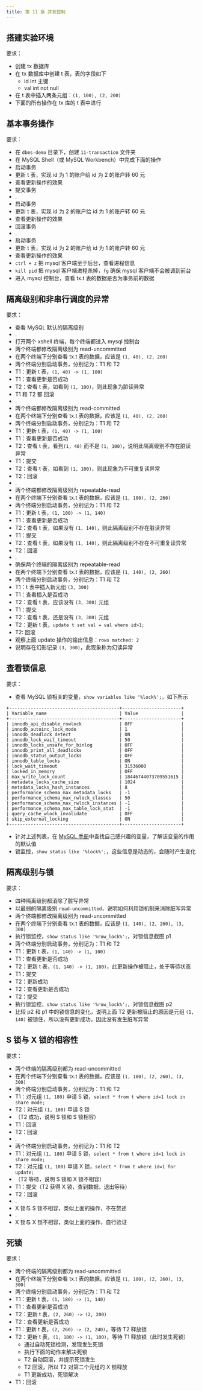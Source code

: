 ```yaml
---
title: 第 11 章 并发控制
---
```


## 搭建实验环境

要求：

- 创建 tx 数据库
- 在 tx 数据库中创建 t 表，表的字段如下
  - id int 主键
  - val int not null
- 在 t 表中插入两条元组：`(1, 100), (2, 200)`
- 下面的所有操作在 tx 库的 t 表中进行

## 基本事务操作

要求：

- 在 `dbms-demo` 目录下，创建 `11-transaction` 文件夹
- 在 MySQL Shell（或 MySQL Workbench）中完成下面的操作
- 启动事务
- 更新 t 表，实现 id 为 1 的账户给 id 为 2 的账户转 60 元
- 查看更新操作的效果
- 提交事务
- .
- 启动事务
- 更新 t 表，实现 id 为 2 的账户给 id 为 1 的账户转 60 元
- 查看更新操作的效果
- 回滚事务
- .
- 启动事务
- 更新 t 表，实现 id 为 2 的账户给 id 为 1 的账户转 60 元
- 查看更新操作的效果
- `ctrl + z` 把 mysql 客户端至于后台，查看进程信息
- `kill pid` 把 mysql 客户端进程杀掉，`fg` 确保 mysql 客户端不会被调到前台
- 进入 mysql 控制台，查看 tx.t 表的数据是否为事务前的数据

## 隔离级别和非串行调度的异常

要求：

- 查看 MySQL 默认的隔离级别
- .
- 打开两个 xshell 终端，每个终端都进入 mysql 控制台
- 两个终端都修改隔离级别为 read-uncommitted
- 在两个终端下分别查看 tx.t 表的数据，应该是 `(1, 40), (2, 260)`
- 两个终端分别启动事务，分别记为：T1 和 T2
- T1：更新 t 表，`(1, 40) -> (1, 100)`
- T1：查看更新是否成功
- T2：查看 t 表，如看到 `(1, 100)`，则此现象为脏读异常
- T1 和 T2 都 回滚
- .
- 两个终端都修改隔离级别为 read-committed
- 在两个终端下分别查看 tx.t 表的数据，应该是 `(1, 40), (2, 260)`
- 两个终端分别启动事务，分别记为：T1 和 T2
- T1：更新 t 表，`(1, 40) -> (1, 100)`
- T1：查看更新是否成功
- T2：查看 t 表，看到`(1, 40)` 而不是 `(1, 100)`，说明此隔离级别不存在脏读异常
- T1：提交
- T2：查看 t 表，如看到 `(1, 100)`，则此现象为不可重复读异常
- T2：回滚
- .
- 两个终端都修改隔离级别为 repeatable-read
- 在两个终端下分别查看 tx.t 表的数据，应该是 `(1, 100), (2, 260)`
- 两个终端分别启动事务，分别记为：T1 和 T2
- T1：更新 t 表，`(1, 100) -> (1, 140)`
- T1：查看更新是否成功
- T2：查看 t 表，如果没有 `(1, 140)`，则此隔离级别不存在脏读异常
- T1：提交
- T2：查看 t 表，如果没有 `(1, 140)`，则此隔离级别不存在不可重复读异常
- T2：回滚
- .
- 确保两个终端的隔离级别为 repeatable-read
- 在两个终端下分别查看 tx.t 表的数据，应该是 `(1, 140), (2, 260)`
- 两个终端分别启动事务，分别记为：T1 和 T2
- T1：t 表中插入新元组 `(3, 300)`
- T1：查看插入是否成功
- T2：查看 t 表，应该没有 `(3, 300)` 元组
- T1：提交
- T2：查看 t 表，还是没有 `(3, 300)` 元组
- T2：更新 t 表，`update t set val = val where id>1;`
- T2: 回滚
- 观察上面 update 操作的输出信息：`rows matched: 2`
- 说明存在幻影记录 `(3, 300)`，此现象称为幻读异常

## 查看锁信息

要求：

- 查看 MySQL 锁相关的变量，`show variables like '%lock%';`，如下所示
```
+-----------------------------------------+----------------------+
| Variable_name                           | Value                |
+-----------------------------------------+----------------------+
| innodb_api_disable_rowlock              | OFF                  |
| innodb_autoinc_lock_mode                | 1                    |
| innodb_deadlock_detect                  | ON                   |
| innodb_lock_wait_timeout                | 50                   |
| innodb_locks_unsafe_for_binlog          | OFF                  |
| innodb_print_all_deadlocks              | OFF                  |
| innodb_status_output_locks              | OFF                  |
| innodb_table_locks                      | ON                   |
| lock_wait_timeout                       | 31536000             |
| locked_in_memory                        | OFF                  |
| max_write_lock_count                    | 18446744073709551615 |
| metadata_locks_cache_size               | 1024                 |
| metadata_locks_hash_instances           | 8                    |
| performance_schema_max_metadata_locks   | -1                   |
| performance_schema_max_rwlock_classes   | 50                   |
| performance_schema_max_rwlock_instances | -1                   |
| performance_schema_max_table_lock_stat  | -1                   |
| query_cache_wlock_invalidate            | OFF                  |
| skip_external_locking                   | ON                   |
+-----------------------------------------+----------------------+
```
- 针对上述列表，在 [MySQL 手册](https://dev.mysql.com/doc/refman/8.0/en/)中查找自己感兴趣的变量，了解该变量的作用的默认值
- 锁监控，`show status like '%lock%';`，这些信息是动态的，会随时产生变化

## 隔离级别与锁

要求：

- 四种隔离级别都消除了脏写异常
- 以最弱的隔离级别 `read-uncommitted`，说明如何利用锁机制来消除脏写异常
- 两个终端都修改隔离级别为 read-uncommitted
- 在两个终端下分别查看 tx.t 表的数据，应该是 `(1, 140), (2, 260), (3, 300)`
- 执行锁监控，`show status like '%row_lock%';`，对锁信息截图 p1
- 两个终端分别启动事务，分别记为：T1 和 T2
- T1：更新 t 表，`(1, 140) -> (1, 100)`
- T1：查看更新是否成功
- T2：更新 t 表，`(1, 140) -> (1, 180)`，此更新操作被阻止，处于等待状态
- T1：提交
- T2：更新成功
- T2：查看更新是否成功
- T2：提交
- 执行锁监控，`show status like '%row_lock%';`，对锁信息截图 p2
- 比较 p2 和 p1 中的锁信息的变化，说明上面 T2 更新被阻止的原因是元组 `(1, 140)` 被锁住，所以没有更新成功，因此没有发生脏写异常

## S 锁与 X 锁的相容性


要求：

- 两个终端的隔离级别都为 read-uncommitted
- 在两个终端下分别查看 tx.t 表的数据，应该是 `(1, 180), (2, 260), (3, 300)`
- 两个终端分别启动事务，分别记为：T1 和 T2
- T1：对元组 `(1, 180)` 申请 S 锁，`select * from t where id=1 lock in share mode;`
- T2：对元组 `(1, 100)` 申请 S 锁
- （T2 成功，说明 S 锁和 S 锁相容）
- T1：回滚
- T2：回滚
- .
- 两个终端分别启动事务，分别记为：T1 和 T2
- T1：对元组 `(1, 180)` 申请 S 锁，`select * from t where id=1 lock in share mode;`
- T2：对元组 `(1, 100)` 申请 X 锁，`select * from t where id=1 for update;`
- （T2 等待，说明 S 锁和 X 锁不相容）
- T1：提交（T2 获得 X 锁，查到数据，退出等待）
- T2：回滚
- .
- X 锁与 S 锁不相容，类似上面的操作，不在赘述
- .
- X 锁与 X 锁不相容，类似上面的操作，自行验证

## 死锁

要求：

- 两个终端的隔离级别都为 read-uncommitted
- 在两个终端下分别查看 tx.t 表的数据，应该是 `(1, 180), (2, 260), (3, 300)`
- 两个终端分别启动事务，分别记为：T1 和 T2
- T1：更新 t 表，`(1, 180) -> (1, 140)`
- T1：查看更新是否成功
- T2：更新 t 表，`(2, 260) -> (2, 200)`
- T2：查看更新是否成功
- T1：更新 t 表，`(2, 260) -> (2, 240)`，等待 T2 释放锁
- T2：更新 t 表，`(1, 180) -> (1, 100)`，等待 T1 释放锁（此时发生死锁）
  - 通过自动死锁检测，发现发生死锁
  - 执行下面的动作来解决死锁
  - T2 自动回滚，并提示死锁发生
  - T2 回滚，所以 T2 对第二个元组的 X 锁释放
  - T1 更新成功，死锁解决
- T1：回滚
